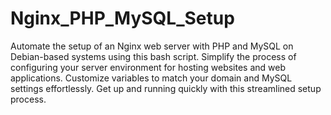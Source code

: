 # Nginx_PHP_MySQL_Setup
Automate the setup of an Nginx web server with PHP and MySQL on Debian-based systems using this bash script. Simplify the process of configuring your server environment for hosting websites and web applications. Customize variables to match your domain and MySQL settings effortlessly. Get up and running quickly with this streamlined setup process.
